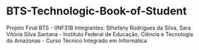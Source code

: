# BTS-Technologic-Book-of-Student
Projeto Final BTS - IINF31B
Integrantes: Sthefany Rodrigues da Silva, Sara Vitória Silva Santana -
Instituto Federal de Educação, Ciência e Tecnologia do Amazonas - 
Curso Técnico Integrado em Informática

